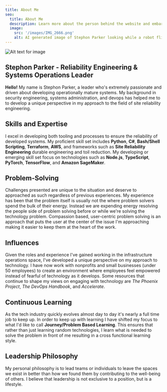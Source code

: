 ```yaml
---
title: About Me
seo:
  title: About Me
  description: Learn more about the person behind the website and embark on a journey of inspiration and shared experiences.
  image:
    src: '/images/IMG_2666.png'
    alt: AI generated image of Stephon Parker looking while a robot flies in the background
---
```


![Alt text for image](/images/IMG_2666.png)

## Stephon Parker - Reliability Engineering & Systems Operations Leader

**Hello!** My name is Stephon Parker, a leader who's extremely passionate and driven about developing operationally mature systems. My background in security engineering, systems administration, and devops has helped me to to develop a unique perspective in my approach to the field of site reliability engineering.

## Skills and Expertise

I excel in developing both tooling and processes to ensure the reliability of developed systems. My proficient skill set includes **Python**, **C#**, **Bash/Shell Scripting**, **Terraform**, **AWS**, and frameworks such as **Site Reliability Engineering** durable engineering and toil reduction. My developing or emerging skill set focus on technologies such as **Node.js**, **TypeScript**, **PyTorch**, **TensorFlow**, and **Amazon SageMaker**.

## Problem-Solving

Challenges presented are unique to the situation and deserve to approached as such regardless of previous experiences. My experience has been that the problem itself is usually not the where problem solvers spend the bulk of their energy. Instead we are expending energy resolving the people side of problem solving before or while we're solving the technology problem. Compassion based, user-centric problem solving is an approach that puts the user at the center of the issue I'm approaching making it easier to keep them at the heart of the work.

## Influences

Given the roles and experience I've gained working in the infrastructure operations space, I've developed a unique perspective on my approach to technology. I have now work with nonprofits and small businesses (under 50 employees) to create an environment where employees feel empowered instead of fearful of technology as it develops. Some resources that continue to shape my views on engaging with technology are _The Phoenix Project_, _The DevOps Handbook_, and _Accelerate_.

## Continuous Learning

As the tech industry quickly evolves almost day to day it's nearly a full time job to keep up. In order to keep up with learning I have shifted my focus to what I'd like to call **Journey/Problem Based Learning**. This ensures that rather than just learning random technologies, I learn what is needed to solve the problem in front of me resulting in a cross functional learning style.

## Leadership Philosophy

My personal philosophy is to lead teams or individuals to leave the spaces we exist in better than how we found them by contributing to the well-being of others. I believe that leadership is not exclusive to a position, but is a lifestyle.
